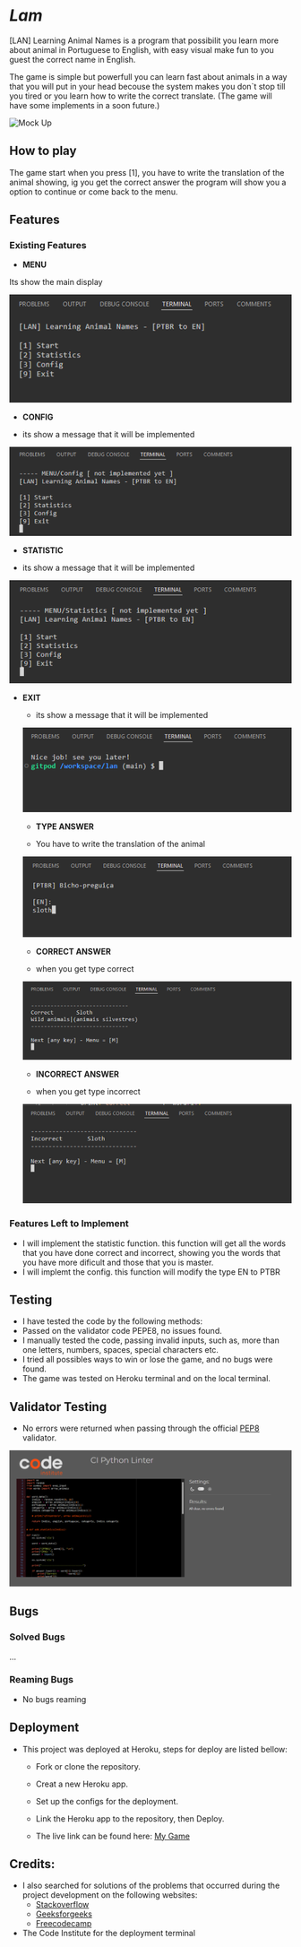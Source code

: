 # _Lam_

[LAN] Learning Animal Names is a program that possibilit you learn more about animal in Portuguese to English, with easy visual make fun to you guest the correct name in English.

The game is simple but powerfull you can learn fast about animals in a way that you will put in your head becouse the system makes you don`t stop till you tired or you learn how to write the correct translate. (The game will have some implements in a soon future.)

  ![Mock Up](/assets/images/Mockup.png)

## How to play

The game start when you press [1], you have to write the translation of the animal showing, ig you get the correct answer the program will show you a option to continue or come back to the menu.

## Features

### Existing Features

- __MENU__

 Its show the main display

  ![mainpage](/assets/images/lan-home.png)

- __CONFIG__

 - its show a message that it will be implemented


  ![config](/assets/images/lan-config.png)

- __STATISTIC__

 - its show a message that it will be implemented

  ![statistc](/assets/images/lan-statistic.png)

- __EXIT__
 
  - its show a message that it will be implemented

  ![exit](/assets/images/lan-exit.png)

  - __TYPE ANSWER__
 
  - You have to write the translation of the animal

  ![exit](/assets/images/lan-typing.png)

    - __CORRECT ANSWER__
 
  - when you get type correct 

  ![exit](/assets/images/lan-typing-output-correct.png)

   - __INCORRECT ANSWER__
 
  - when you get type incorrect 

  ![exit](/assets/images/lan-typing-output-incorrect.png)

### Features Left to Implement

  - I will implement the statistic function. this function will get all the words that you have done correct and incorrect, showing you the words that you have more dificult and those that you is master.
  - I will implemt the config. this function will modify the type EN to PTBR


## Testing

  - I have tested the code by the following methods:
  - Passed on the validator code PEPE8, no issues found.
  - I manually tested the code, passing invalid inputs, such as, more than one letters, numbers, spaces, special characters etc.
  - I tried all possibles ways to win or lose the game, and no bugs were found.
  - The game was tested on Heroku terminal and on the local terminal.

## Validator Testing

  - No errors were returned when passing through the official [PEP8](https://pep8ci.herokuapp.com/) validator.

  ![PEP8 Validator](/assets/images/PEP8.png)

## Bugs

### Solved Bugs

...

### Reaming Bugs
  
  - No bugs reaming

## Deployment

  - This project was deployed at Heroku, steps for deploy are listed bellow:
    - Fork or clone the repository.
    - Creat a new Heroku app.
    - Set up the configs for the deployment.
    - Link the Heroku app to the repository, then Deploy.

    - The live link can be found here: [My Game](https://)

## Credits:

  - I also searched for solutions of the problems that occurred during the project development on the following websites:
    - [Stackoverflow](https://stackoverflow.com/)
    - [Geeksforgeeks](https://www.geeksforgeeks.org/)
    - [Freecodecamp](https://www.freecodecamp.org/news)
  - The Code Institute for the deployment terminal

